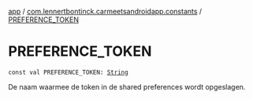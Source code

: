 [app](../index.md) / [com.lennertbontinck.carmeetsandroidapp.constants](index.md) / [PREFERENCE_TOKEN](./-p-r-e-f-e-r-e-n-c-e_-t-o-k-e-n.md)

# PREFERENCE_TOKEN

`const val PREFERENCE_TOKEN: `[`String`](https://kotlinlang.org/api/latest/jvm/stdlib/kotlin/-string/index.html)

De naam waarmee de token in de shared preferences wordt opgeslagen.

